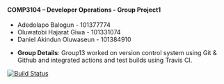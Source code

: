 #### COMP3104 – Developer Operations - Group Project1
- Adedolapo Balogun - 101377774
- Oluwatobi Hajarat Giwa - 101331074
- Daniel Akindun Oluwaseun - 101384910

* **Group Details**: Group13 worked on version control system using Git & Github and integrated actions and test builds using Travis CI.

[![Build Status](https://app.travis-ci.com/toubielawbar/COMP3104_Group13_Assignment.svg?branch=master)](https://app.travis-ci.com/toubielawbar/COMP3104_Group13_Assignment)